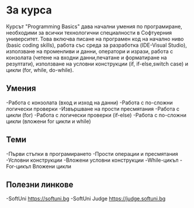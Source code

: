 # За курса
Курсът "Programming Basics" дава начални умения по програмиране, необходими за всички технологични специалности в Софтуерния университет. Това включва писане на програмен код на начално ниво (basic coding skills), работа със среда за разработка (IDE-Visual Studio), използване на променливи и данни, оператори и изрази, работа с конзолата (четене на входни данни,печатане и форматиране на резултати), използване на условни конструкции (if, if-else,switch case) и цикли (for, while, do-while).
## Умения
-Работа с конзолата (вход и изход на данни)
-Работа с по-сложни логически проверки
-Извършване на прости пресмятания
-Работа с цикли (for)
-Работа с логически проверки (if-else)
-Работа с по-сложни цикли (вложени for цикли и while)
## Теми
-Първи стъпки в програмирането
-Прости операции и пресмятания
-Условни конструкции
-Вложени условни конструкции
-While-цикъл
-For-цикъл
Вложени цикли
## Полезни линкове
-SoftUni https://softuni.bg
-SoftUni Judge https://judge.softuni.bg

